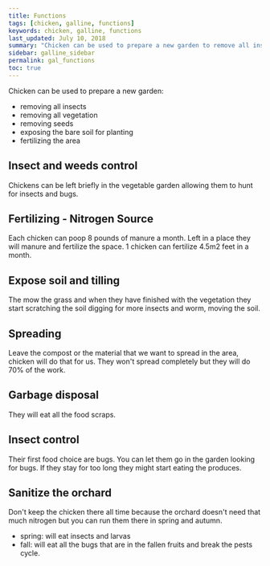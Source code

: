 ```yaml
---
title: Functions
tags: [chicken, galline, functions]
keywords: chicken, galline, functions
last_updated: July 10, 2018
summary: "Chicken can be used to prepare a new garden to remove all insects, vegetation, seeds, exposing the bare soil for planting, fertilizing the area"
sidebar: galline_sidebar
permalink: gal_functions
toc: true
---
```


Chicken can be used to prepare a new garden:

- removing all insects
- removing all vegetation
- removing seeds
- exposing the bare soil for planting
- fertilizing the area
 

## Insect and weeds control
Chickens can be left briefly in the vegetable garden allowing them to hunt for insects and bugs.

## Fertilizing - Nitrogen Source
Each chicken can poop 8 pounds of manure a month. Left in a place they will manure and fertilize the space.
1 chicken can fertilize 4.5m2 feet in a month.

## Expose soil and tilling
The mow the grass and when they have finished with the vegetation they start scratching the soil digging for more insects and worm, moving the soil.

## Spreading
Leave the compost or the material that we want to spread in the area, chicken will do that for us. They won't spread completely but they will do 70% of the work.

## Garbage disposal
They will eat all the food scraps.

## Insect control
Their first food choice are bugs. You can let them go in the garden looking for bugs. 
If they stay for too long they might start eating the produces.

## Sanitize the orchard
Don't keep the chicken there all time because the orchard doesn't need that much nitrogen but you can run them there in spring and autumn.
- spring: will eat insects and larvas
- fall: will eat all the bugs that are in the fallen fruits and break the pests cycle.